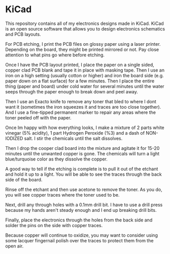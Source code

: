 # KiCad
This repository contains all of my electronics designs made in KiCad. KiCad is an open source software that allows you to design electronics schematics and PCB layouts.

For PCB etching, I print the PCB files on glossy paper using a laser printer. Depending on the board, they might be printed mirrored or not. Pay close attention to what pins go where before etching.

Once I have the PCB layout printed, I place the paper on a single sided, copper clad PCB blank and tape it in place with masking tape. Then I use an iron on a high setting (usually cotton or higher) and iron the board side (e.g. paper down on a flat surface) for a few minutes. Then I place the entire thing (paper and board) under cold water for several minutes until the water seeps through the paper enough to break down and peel away.

Then I use an Exacto knife to remove any toner that bled to where I dont want it (sometimes the iron squeezes it and traces are too close together). And I use a fine-tipped permanent marker to repair any areas where the toner peeled off with the paper.

Once Im happy with how everything looks, I make a mixture of 2 parts white vinegar (5% acidity), 1 part Hydrogen Peroxide (%3) and a dash of NON-IODIZED salt. I stir the chemicals until the salt dissolves.

Then I drop the cooper clad board into the mixture and agitate it for 15-20 minutes until the unwanted copper is gone. The chemicals will turn a light blue/turquoise color as they dissolve the copper. 

A good way to tell if the etching is complete is to pull it out of the etchant and hold it up to a light. You will be able to see the traces through the back side of the board.

Rinse off the etchant and then use acetone to remove the toner. As you do, you will see copper traces where the toner used to be.

Next, drill any through holes with a 0.1mm drill bit. I have to use a drill press because my hands aren't steady enough and I end up breaking drill bits.

Finally, place the electronics through the holes from the back side and solder the pins on the side with copper traces.

Because copper will continue to oxidize, you may want to consider using some lacquer fingernail polish over the traces to protect them from the open air.




